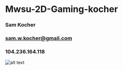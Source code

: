 # Mwsu-2D-Gaming-kocher

### Sam Kocher
### sam.w.kocher@gmail.com
### 104.236.164.118

![alt text](https://scontent-dfw1-1.xx.fbcdn.net/v/t1.0-9/294553_426606977374339_1975033810_n.jpg?oh=5fe96f98b39c4851d958ae4bd8feb0d8&oe=57D1E9D0)
